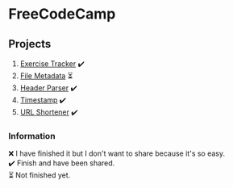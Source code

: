 # FreeCodeCamp

## Projects
1. [Exercise Tracker](https://github.com/michael-act/FreeCodeCamp/tree/main/Exercise%20Tracker) ✔️
2. [File Metadata](https://github.com/michael-act/FreeCodeCamp/tree/main/File%20Metadata) ⏳
3. [Header Parser](https://github.com/michael-act/FreeCodeCamp/tree/main/Header%20Parser) ✔️
4. [Timestamp](https://github.com/michael-act/FreeCodeCamp/tree/main/Timestamp) ✔️
5. [URL Shortener](https://github.com/michael-act/FreeCodeCamp/tree/main/URL%20Shortener) ✔️

### Information
❌ I have finished it but I don't want to share because it's so easy. <br />
✔️ Finish and have been shared. <br />
⏳ Not finished yet. <br />
